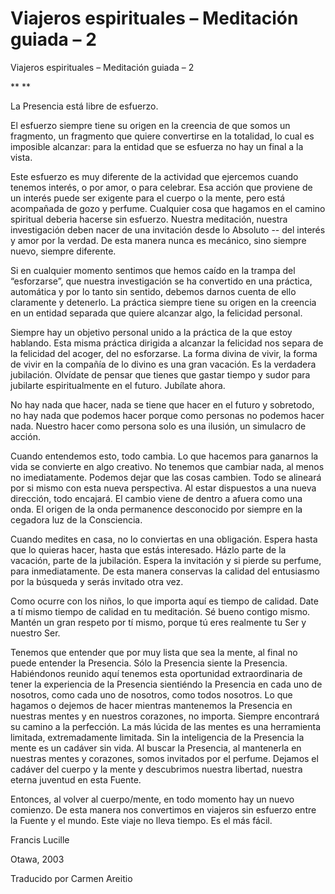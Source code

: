 # Viajeros espirituales – Meditación guiada – 2

Viajeros espirituales – Meditación guiada – 2

** **

La Presencia está libre de esfuerzo.

El esfuerzo siempre tiene su origen en la creencia de que somos un fragmento, un fragmento que quiere convertirse en la totalidad, lo cual es imposible alcanzar: para la entidad que se esfuerza no hay un final a la vista.

Este esfuerzo es muy diferente de la actividad que ejercemos cuando tenemos interés, o por amor, o para celebrar. Esa acción que proviene de un interés puede ser exigente para el cuerpo o la mente, pero está acompañada de gozo y perfume. Cualquier cosa que hagamos en el camino spiritual deberia hacerse sin esfuerzo. Nuestra meditación, nuestra investigación deben nacer de una invitación desde lo Absoluto -- del interés y amor por la verdad. De esta manera nunca es mecánico, sino siempre nuevo, siempre diferente.

Si en cualquier momento sentimos que hemos caído en la trampa del “esforzarse”, que nuestra investigación se ha convertido en una práctica, automática y por lo tanto sin sentido, debemos darnos cuenta de ello claramente y detenerlo. La práctica siempre tiene su origen en la creencia en un entidad separada que quiere alcanzar algo, la felicidad personal.

Siempre hay un objetivo personal unido a la práctica de la que estoy hablando. Esta misma práctica dirigida a alcanzar la felicidad nos separa de la felicidad del acoger, del no esforzarse. La forma divina de vivir, la forma de vivir en la compañía de lo divino es una gran vacación. Es la verdadera jubilación. Olvídate de pensar que tienes que gastar tiempo y sudor para jubilarte espiritualmente en el futuro. Jubílate ahora.

No hay nada que hacer, nada se tiene que hacer en el futuro y sobretodo, no hay nada que podemos hacer porque como personas no podemos hacer nada. Nuestro hacer como persona solo es una ilusión, un simulacro de acción.

Cuando entendemos esto, todo cambia. Lo que hacemos para ganarnos la vida se convierte en algo creativo. No tenemos que cambiar nada, al menos no imediatamente. Podemos dejar que las cosas cambien. Todo se alineará por si mismo con esta nueva perspectiva. Al estar dispuestos a una nueva dirección, todo encajará. El cambio viene de dentro a afuera como una onda. El origen de la onda permanence desconocido por siempre en la cegadora luz de la Consciencia.

Cuando medites en casa, no lo conviertas en una obligación. Espera hasta que lo quieras hacer, hasta que estás interesado. Házlo parte de la vacación, parte de la jubilación. Espera la invitación y si pierde su perfume, para inmediatamente. De esta manera conservas la calidad del entusiasmo por la búsqueda y serás invitado otra vez.

Como ocurre con los niños, lo que importa aquí es tiempo de calidad. Date a tí mismo tiempo de calidad en tu meditación. Sé bueno contigo mismo. Mantén un gran respeto por tí mismo, porque tú eres realmente tu Ser y nuestro Ser.

Tenemos que entender que por muy lista que sea la mente, al final no puede entender la Presencia. Sólo la Presencia siente la Presencia. Habiéndonos reunido aquí tenemos esta oportunidad extraordinaria de tener la experiencia de la Presencia sientiéndo la Presencia en cada uno de nosotros, como cada uno de nosotros, como todos nosotros. Lo que hagamos o dejemos de hacer mientras mantenemos la Presencia en nuestras mentes y en nuestros corazones, no importa. Siempre encontrará su camino a la perfección. La más lúcida de las mentes es una herramienta limitada, extremadamente limitada. Sin la inteligencia de la Presencia la mente es un cadáver sin vida. Al buscar la Presencia, al mantenerla en nuestras mentes y corazones, somos invitados por el perfume. Dejamos el cadáver del cuerpo y la mente y descubrimos nuestra libertad, nuestra eterna juventud en esta Fuente.

Entonces, al volver al cuerpo/mente, en todo momento hay un nuevo comienzo. De esta manera nos convertimos en viajeros sin esfuerzo entre la Fuente y el mundo. Este viaje no lleva tiempo. Es el más fácil.

Francis Lucille

Otawa, 2003

Traducido por Carmen Areitio

